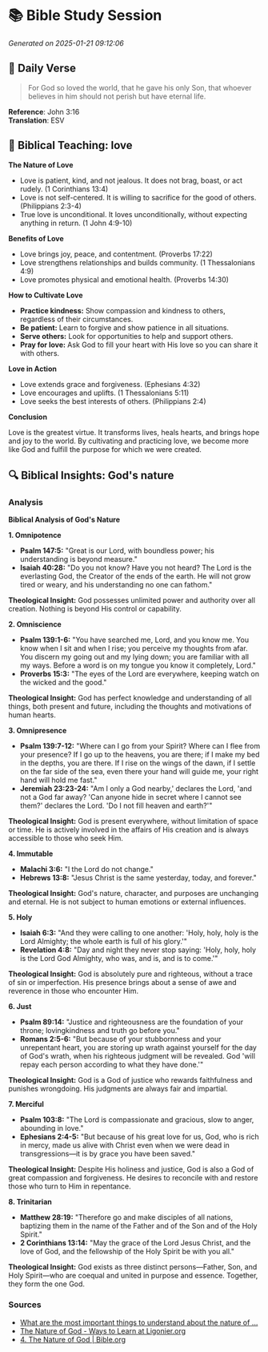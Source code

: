 # 📚 Bible Study Session
*Generated on 2025-01-21 09:12:06*

## 📖 Daily Verse

> For God so loved the world, that he gave his only Son, that whoever believes in him should not perish but have eternal life.

**Reference**: John 3:16  
**Translation**: ESV

## 🎯 Biblical Teaching: love

**The Nature of Love**

* Love is patient, kind, and not jealous. It does not brag, boast, or act rudely. (1 Corinthians 13:4)
* Love is not self-centered. It is willing to sacrifice for the good of others. (Philippians 2:3-4)
* True love is unconditional. It loves unconditionally, without expecting anything in return. (1 John 4:9-10)

**Benefits of Love**

* Love brings joy, peace, and contentment. (Proverbs 17:22)
* Love strengthens relationships and builds community. (1 Thessalonians 4:9)
* Love promotes physical and emotional health. (Proverbs 14:30)

**How to Cultivate Love**

* **Practice kindness:** Show compassion and kindness to others, regardless of their circumstances.
* **Be patient:** Learn to forgive and show patience in all situations.
* **Serve others:** Look for opportunities to help and support others.
* **Pray for love:** Ask God to fill your heart with His love so you can share it with others.

**Love in Action**

* Love extends grace and forgiveness. (Ephesians 4:32)
* Love encourages and uplifts. (1 Thessalonians 5:11)
* Love seeks the best interests of others. (Philippians 2:4)

**Conclusion**

Love is the greatest virtue. It transforms lives, heals hearts, and brings hope and joy to the world. By cultivating and practicing love, we become more like God and fulfill the purpose for which we were created.

## 🔍 Biblical Insights: God's nature

### Analysis
**Biblical Analysis of God's Nature**

**1. Omnipotence**

* **Psalm 147:5:** "Great is our Lord, with boundless power; his understanding is beyond measure."
* **Isaiah 40:28:** "Do you not know? Have you not heard? The Lord is the everlasting God, the Creator of the ends of the earth. He will not grow tired or weary, and his understanding no one can fathom."

**Theological Insight:** God possesses unlimited power and authority over all creation. Nothing is beyond His control or capability.

**2. Omniscience**

* **Psalm 139:1-6:** "You have searched me, Lord, and you know me. You know when I sit and when I rise; you perceive my thoughts from afar. You discern my going out and my lying down; you are familiar with all my ways. Before a word is on my tongue you know it completely, Lord."
* **Proverbs 15:3:** "The eyes of the Lord are everywhere, keeping watch on the wicked and the good."

**Theological Insight:** God has perfect knowledge and understanding of all things, both present and future, including the thoughts and motivations of human hearts.

**3. Omnipresence**

* **Psalm 139:7-12:** "Where can I go from your Spirit? Where can I flee from your presence? If I go up to the heavens, you are there; if I make my bed in the depths, you are there. If I rise on the wings of the dawn, if I settle on the far side of the sea, even there your hand will guide me, your right hand will hold me fast."
* **Jeremiah 23:23-24:** "Am I only a God nearby,' declares the Lord, 'and not a God far away? 'Can anyone hide in secret where I cannot see them?' declares the Lord. 'Do I not fill heaven and earth?'"

**Theological Insight:** God is present everywhere, without limitation of space or time. He is actively involved in the affairs of His creation and is always accessible to those who seek Him.

**4. Immutable**

* **Malachi 3:6:** "I the Lord do not change."
* **Hebrews 13:8:** "Jesus Christ is the same yesterday, today, and forever."

**Theological Insight:** God's nature, character, and purposes are unchanging and eternal. He is not subject to human emotions or external influences.

**5. Holy**

* **Isaiah 6:3:** "And they were calling to one another: 'Holy, holy, holy is the Lord Almighty; the whole earth is full of his glory.'"
* **Revelation 4:8:** "Day and night they never stop saying: 'Holy, holy, holy is the Lord God Almighty, who was, and is, and is to come.'"

**Theological Insight:** God is absolutely pure and righteous, without a trace of sin or imperfection. His presence brings about a sense of awe and reverence in those who encounter Him.

**6. Just**

* **Psalm 89:14:** "Justice and righteousness are the foundation of your throne; lovingkindness and truth go before you."
* **Romans 2:5-6:** "But because of your stubbornness and your unrepentant heart, you are storing up wrath against yourself for the day of God's wrath, when his righteous judgment will be revealed. God 'will repay each person according to what they have done.'"

**Theological Insight:** God is a God of justice who rewards faithfulness and punishes wrongdoing. His judgments are always fair and impartial.

**7. Merciful**

* **Psalm 103:8:** "The Lord is compassionate and gracious, slow to anger, abounding in love."
* **Ephesians 2:4-5:** "But because of his great love for us, God, who is rich in mercy, made us alive with Christ even when we were dead in transgressions—it is by grace you have been saved."

**Theological Insight:** Despite His holiness and justice, God is also a God of great compassion and forgiveness. He desires to reconcile with and restore those who turn to Him in repentance.

**8. Trinitarian**

* **Matthew 28:19:** "Therefore go and make disciples of all nations, baptizing them in the name of the Father and of the Son and of the Holy Spirit."
* **2 Corinthians 13:14:** "May the grace of the Lord Jesus Christ, and the love of God, and the fellowship of the Holy Spirit be with you all."

**Theological Insight:** God exists as three distinct persons—Father, Son, and Holy Spirit—who are coequal and united in purpose and essence. Together, they form the one God.

### Sources
- [What are the most important things to understand about the nature of ...](https://www.gotquestions.org/nature-of-God.html)
- [The Nature of God - Ways to Learn at Ligonier.org](https://learn.ligonier.org/guides/the-nature-of-god)
- [4. The Nature of God | Bible.org](https://bible.org/seriespage/4-nature-god)
